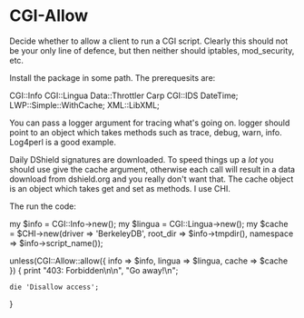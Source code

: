CGI-Allow
=========

Decide whether to allow a client to run a CGI script.
Clearly this should not be your only line of defence,
but then neither should iptables, mod_security, etc.

Install the package in some path.  The prerequesits are:

CGI::Info
CGI::Lingua
Data::Throttler
Carp
CGI::IDS
DateTime;
LWP::Simple::WithCache;
XML::LibXML;

You can pass a logger argument for tracing what's going on.  logger should point to an object which takes methods such as trace,
debug, warn, info.  Log4perl is a good example.

Daily DShield signatures are downloaded.
To speed things up a *lot* you should use give the cache argument,
otherwise each call will result in a data download from dshield.org and you really don't want that. The cache object is an object which
takes get and set as methods.  I use CHI.

The run the code:

my $info = CGI::Info->new();
my $lingua = CGI::Lingua->new();
my $cache = $CHI->new(driver => 'BerkeleyDB', root_dir => $info->tmpdir(), namespace => $info->script_name());

unless(CGI::Allow::allow({ info => $info, lingua => $lingua, cache => $cache }) {
	print "403: Forbidden\n\n",
		"Go away!\n";

	die 'Disallow access';
}
